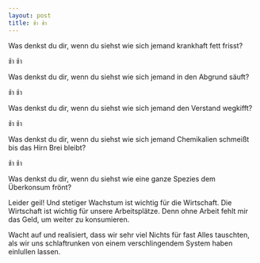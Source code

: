 ```yaml
---
layout: post
title: ช้า ช้า
---
```


Was denkst du dir, wenn du siehst wie sich jemand krankhaft fett frisst?

ช้า ช้า

Was denkst du dir, wenn du siehst wie sich jemand in den Abgrund säuft?

ช้า ช้า

Was denkst du dir, wenn du siehst wie sich jemand den Verstand wegkifft?

ช้า ช้า

Was denkst du dir, wenn du siehst wie sich jemand Chemikalien schmeißt bis das Hirn Brei bleibt?

ช้า ช้า

Was denkst du dir, wenn du siehst wie eine ganze Spezies dem Überkonsum frönt?

Leider geil! Und stetiger Wachstum ist wichtig für die Wirtschaft. Die Wirtschaft ist wichtig für unsere Arbeitsplätze. Denn ohne Arbeit fehlt mir das Geld, um weiter zu konsumieren.

Wacht auf und realisiert, dass wir sehr viel Nichts für fast Alles tauschten, als wir uns schlaftrunken von einem verschlingendem System haben einlullen lassen.